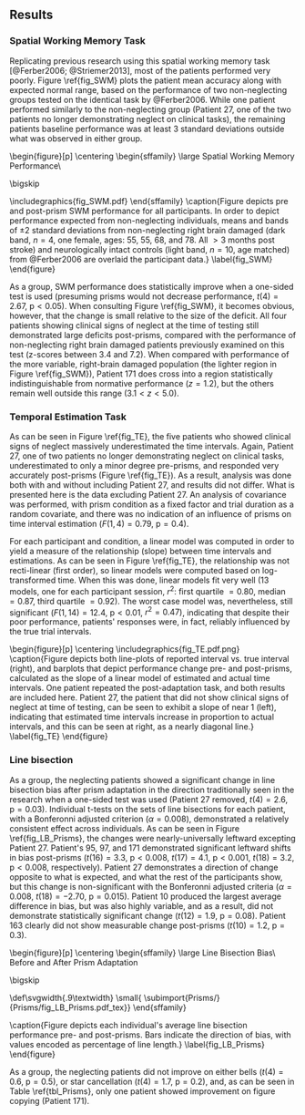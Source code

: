 Results
-------

### Spatial Working Memory Task

Replicating previous research using this spatial working memory
task [@Ferber2006; @Striemer2013], most of the patients performed
very poorly.  Figure
\ref{fig_SWM} plots the patient mean accuracy along with expected
normal range, based on the performance of two non-neglecting
groups tested on the identical task by
@Ferber2006. While one patient performed similarly to
the non-neglecting group (Patient 27, one of the two patients no longer
demonstrating neglect on clinical tasks), the remaining patients baseline
performance was at least 3 standard deviations outside what was
observed in either group.

\begin{figure}[p]
\centering
\begin{sffamily}
\large Spatial Working Memory Performance\\

\bigskip

\includegraphics{fig_SWM.pdf}
\end{sffamily}
\caption{Figure depicts pre and post-prism SWM performance for all
participants. In order to depict performance expected from
non-neglecting individuals, means and bands of $\pm 2$ standard
deviations from non-neglecting right brain damaged (dark band,
$n=4$, one female, ages: 55, 55, 68, and 78. All $> 3$ months post
stroke) and neurologically intact controls (light band, $n=10$,
age matched) from @Ferber2006 are overlaid the participant data.}
\label{fig_SWM}
\end{figure}



As a group, SWM performance does statistically improve when a
one-sided test is used (presuming prisms would not decrease
performance, $t(4)=2.67$, $\text{p} < 0.05$). When consulting
Figure \ref{fig_SWM}, it becomes obvious, however, that the change
is small relative to the size of the deficit. All four patients
showing clinical signs of neglect at the time of testing still
demonstrated large deficits post-prisms, compared with the
performance of non-neglecting right brain damaged patients
previously examined on
this test (z-scores between 3.4 and 7.2). When compared with
performance of the more variable, right-brain damaged population
(the lighter region in Figure \ref{fig_SWM}), Patient 171 does
cross into a region statistically indistinguishable from normative
performance ($z=1.2$), but the others remain well outside this
range ($3.1 < z < 5.0$).

### Temporal Estimation Task

As can be seen in Figure \ref{fig_TE}, the five patients who
showed clinical signs of neglect massively underestimated the time
intervals. Again, Patient 27, one of two patients no longer
demonstrating neglect on clinical tasks,
underestimated to only a minor degree pre-prisms, and responded very
accurately post-prisms (Figure \ref{fig_TE}). As a result,
analysis was done both with and without including Patient 27, and
results did not differ.  What is presented here is the data
excluding Patient 27.  An analysis of covariance was performed,
with prism condition as a fixed factor and trial duration as a
random covariate, and there was no indication of an influence of
prisms on time interval estimation ($F(1,4)= 0.79$,
$\text{p}=0.4$).

For each participant and condition, a linear model
was computed in order to yield a measure of the relationship
(slope) between time intervals and estimations. As can be seen in
Figure \ref{fig_TE}, the relationship was not recti-linear (first
order), so linear models were computed based on log-transformed
time. When this was done, linear models fit very well (13 models,
one for each participant session,
$r^2$: first quartile $=0.80$, median $=0.87$, third quartile
$=0.92$).  The worst case model was, nevertheless, still
significant ($F(1,14)=12.4$, $\text{p}< 0.01$, $r^2=0.47$),
indicating that despite their poor performance, patients'
responses were, in fact, reliably influenced by the true trial
intervals.

\begin{figure}[p]
\centering
\includegraphics{fig_TE.pdf.png}
\caption{Figure depicts both line-plots of reported interval vs.
true interval (right), and barplots that depict performance change
pre- and post-prisms, calculated as the slope of a linear model of
estimated and actual time intervals.  One patient repeated the
post-adaptation task, and both results are included here. Patient
27, the patient that did not show clinical signs of neglect at
time of testing, can be seen to exhibit a slope of near 1 (left),
indicating that estimated time intervals increase in proportion to
actual intervals, and this can be seen at right, as a nearly
diagonal line.}
\label{fig_TE}
\end{figure}



### Line bisection

As a group, the neglecting patients showed a significant change in
line bisection bias after prism adaptation in the direction
traditionally seen in the research when a one-sided test was used
(Patient 27 removed, $t(4)=2.6$, $\text{p} = 0.03$).  Individual
t-tests on the sets of line bisections for each patient, with a Bonferonni
adjusted criterion ($\alpha = 0.008$), demonstrated
a relatively consistent effect across individuals. As can be seen
in Figure \ref{fig_LB_Prisms}, the changes were nearly-universally
leftward excepting Patient 27.
Patient's 95, 97, and 171 demonstrated significant leftward shifts
in bias post-prisms ($t(16)=3.3$, $\text{p} < 0.008$, $t(17)=4.1$,
$\text{p} < 0.001$, $t(18)=3.2$, $\text{p} < 0.008$,
respectively).  Patient 27 demonstrates a direction of change
opposite to what is expected, and what the rest of the
participants show, but this change is non-significant with the
Bonferonni adjusted criteria ($\alpha = 0.008$, $t(18)=-2.70$,
$\text{p} = 0.015$).  Patient 10 produced the largest average
difference in bias, but was also highly variable, and as a result,
did not demonstrate statistically significant change ($t(12)=1.9$,
$\text{p} = 0.08$).  Patient 163 clearly did not show measurable
change post-prisms ($t(10)=1.2$, $\text{p} = 0.3$).

\begin{figure}[p]
\centering
\begin{sffamily}
\large Line Bisection Bias\\
Before and After Prism Adaptation

\bigskip

\def\svgwidth{.9\textwidth}
\small{ \subimport{Prisms/}{Prisms/fig_LB_Prisms.pdf_tex}}
\end{sffamily}

\caption{Figure depicts each individual's average line bisection
performance pre- and post-prisms. Bars indicate the direction of
bias, with values encoded as percentage of line length.}
\label{fig_LB_Prisms}
\end{figure}



As a group, the neglecting patients did not improve on either
bells ($t(4)=0.6$, $\text{p}=0.5$), or star cancellation
($t(4)=1.7$, $\text{p}=0.2$), and, as can be seen in Table
\ref{tbl_Prisms}, only one patient showed improvement on figure
copying (Patient 171).

